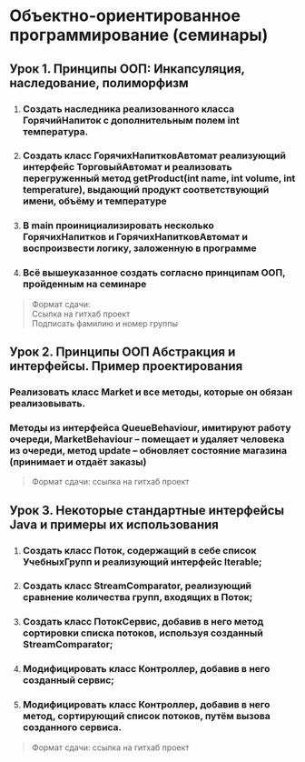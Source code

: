 # Объектно-ориентированное программирование (семинары)
## Урок 1. Принципы ООП: Инкапсуляция, наследование, полиморфизм

1. ### Создать наследника реализованного класса ГорячийНапиток с дополнительным полем int температура.
2. ### Создать класс ГорячихНапитковАвтомат реализующий интерфейс ТорговыйАвтомат и реализовать перегруженный метод getProduct(int name, int volume, int temperature), выдающий продукт соответствующий имени, объёму и температуре
3. ### В main проинициализировать несколько ГорячихНапитков и ГорячихНапитковАвтомат и воспроизвести логику, заложенную в программе
4. ### Всё вышеуказанное создать согласно принципам ООП, пройденным на семинаре

> Формат сдачи:\
> Ссылка на гитхаб проект\
> Подписать фамилию и номер группы

## Урок 2. Принципы ООП Абстракция и интерфейсы. Пример проектирования

### Реализовать класс Market и все методы, которые он обязан реализовывать.
### Методы из интерфейса QueueBehaviour, имитируют работу очереди, MarketBehaviour – помещает и удаляет человека из очереди, метод update – обновляет состояние магазина (принимает и отдаёт заказы)

> Формат сдачи: ссылка на гитхаб проект

## Урок 3. Некоторые стандартные интерфейсы Java и примеры их использования

1. ### Создать класс Поток, содержащий в себе список УчебныхГрупп и реализующий интерфейс Iterable;
2. ### Создать класс StreamComparator, реализующий сравнение количества групп, входящих в Поток;
3. ### Создать класс ПотокСервис, добавив в него метод сортировки списка потоков, используя созданный StreamComparator;
4. ### Модифицировать класс Контроллер, добавив в него созданный сервис;
5. ### Модифицировать класс Контроллер, добавив в него метод, сортирующий список потоков, путём вызова созданного сервиса.

> Формат сдачи: ссылка на гитхаб проект

